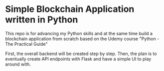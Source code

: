 # Simple Blockchain Application written in Python
This repo is for advancing my Python skills and at the same time build a blockchain application from scratch based on the Udemy course "Python - The Practical Guide"

First, the overall backend will be created step by step. Then, the plan is to eventually create API endpoints with Flask and have a simple UI to play around with.
